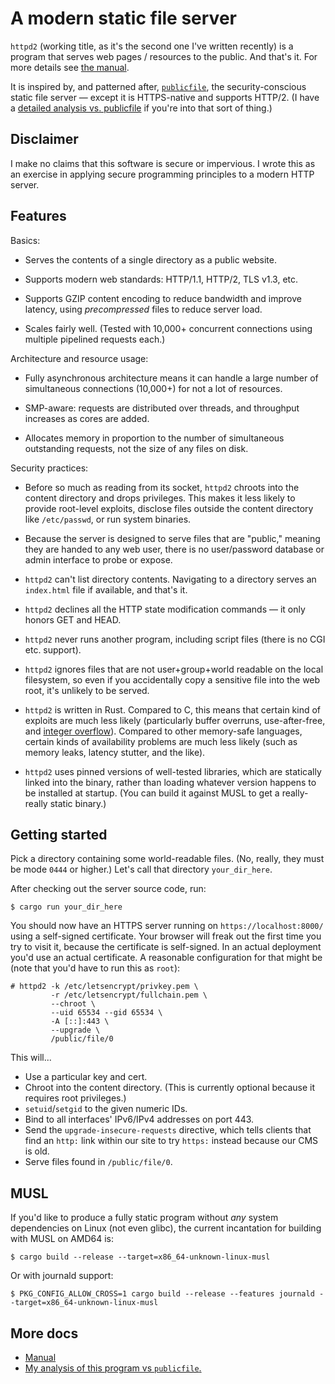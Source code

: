 # A modern static file server

`httpd2` (working title, as it's the second one I've written recently) is a
program that serves web pages / resources to the public. And that's it. For more
details see [the manual](doc/manual.md).

It is inspired by, and patterned after, [`publicfile`], the security-conscious
static file server &mdash; except it is HTTPS-native and supports HTTP/2. (I
have a [detailed analysis vs.  publicfile](doc/vs.md) if you're into that sort
of thing.)

## Disclaimer

I make no claims that this software is secure or impervious. I wrote this as an
exercise in applying secure programming principles to a modern HTTP server.

## Features

Basics:

- Serves the contents of a single directory as a public website.

- Supports modern web standards: HTTP/1.1, HTTP/2, TLS v1.3, etc.

- Supports GZIP content encoding to reduce bandwidth and improve latency, using
  _precompressed_ files to reduce server load.

- Scales fairly well. (Tested with 10,000+ concurrent connections using multiple
  pipelined requests each.)

Architecture and resource usage:

- Fully asynchronous architecture means it can handle a large number of
  simultaneous connections (10,000+) for not a lot of resources.

- SMP-aware: requests are distributed over threads, and throughput increases as
  cores are added.

- Allocates memory in proportion to the number of simultaneous outstanding
  requests, not the size of any files on disk.

Security practices:

- Before so much as reading from its socket, `httpd2` chroots into the content
  directory and drops privileges. This makes it less likely to provide
  root-level exploits, disclose files outside the content directory like
  `/etc/passwd`, or run system binaries.

- Because the server is designed to serve files that are "public," meaning they
  are handed to any web user, there is no user/password database or admin
  interface to probe or expose.

- `httpd2` can't list directory contents. Navigating to a directory serves an
  `index.html` file if available, and that's it.

- `httpd2` declines all the HTTP state modification commands &mdash; it only
  honors GET and HEAD.

- `httpd2` never runs another program, including script files (there is no CGI
  etc. support).

- `httpd2` ignores files that are not user+group+world readable on the local
  filesystem, so even if you accidentally copy a sensitive file into the web
  root, it's unlikely to be served.

- `httpd2` is written in Rust. Compared to C, this means that certain kind of
  exploits are much less likely (particularly buffer overruns, use-after-free,
  and [integer overflow][djb-qmail-cve]). Compared to other memory-safe
  languages, certain kinds of availability problems are much less likely (such
  as memory leaks, latency stutter, and the like).

- `httpd2` uses pinned versions of well-tested libraries, which are statically
  linked into the binary, rather than loading whatever version happens to be
  installed at startup. (You can build it against MUSL to get a really-really
  static binary.)

## Getting started

Pick a directory containing some world-readable files. (No, really, they must be
mode `0444` or higher.) Let's call that directory `your_dir_here`.

After checking out the server source code, run:

```shell
$ cargo run your_dir_here
```

You should now have an HTTPS server running on `https://localhost:8000/` using a
self-signed certificate. Your browser will freak out the first time you try to
visit it, because the certificate is self-signed. In an actual deployment you'd
use an actual certificate. A reasonable configuration for that might be (note
that you'd have to run this as `root`):

```shell
# httpd2 -k /etc/letsencrypt/privkey.pem \
         -r /etc/letsencrypt/fullchain.pem \
         --chroot \
         --uid 65534 --gid 65534 \
         -A [::]:443 \
         --upgrade \
         /public/file/0
```

This will...

- Use a particular key and cert.
- Chroot into the content directory. (This is currently optional because it
  requires root privileges.)
- `setuid`/`setgid` to the given numeric IDs.
- Bind to all interfaces' IPv6/IPv4 addresses on port 443.
- Send the `upgrade-insecure-requests` directive, which tells clients that find
  an `http:` link within our site to try `https:` instead because our CMS is
  old.
- Serve files found in `/public/file/0`.

## MUSL

If you'd like to produce a fully static program without _any_ system
dependencies on Linux (not even glibc), the current incantation for building
with MUSL on AMD64 is:

```shell
$ cargo build --release --target=x86_64-unknown-linux-musl
```

Or with journald support:

```shell
$ PKG_CONFIG_ALLOW_CROSS=1 cargo build --release --features journald --target=x86_64-unknown-linux-musl
```

## More docs

- [Manual](doc/manual.md)
- [My analysis of this program vs `publicfile`.](doc/vs.md)

[`publicfile`]: https://cr.yp.to/publicfile.html
[djb-qmail-cve]: https://www.qualys.com/2020/05/19/cve-2005-1513/remote-code-execution-qmail.txt
